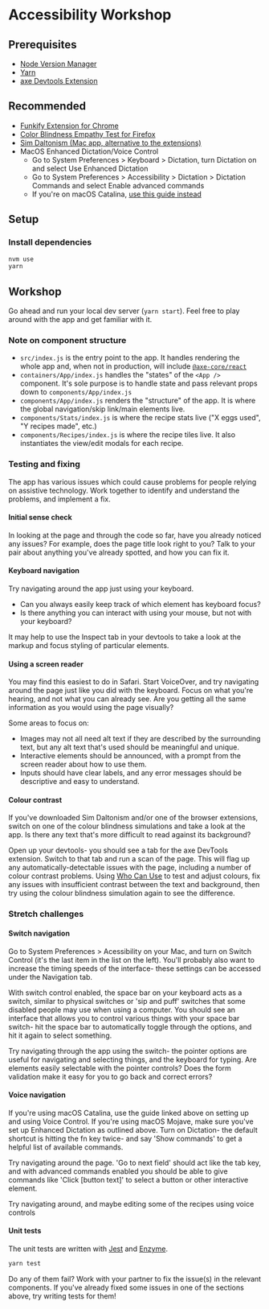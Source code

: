# Accessibility Workshop

## Prerequisites

- [Node Version Manager](https://github.com/nvm-sh/nvm)
- [Yarn](https://yarnpkg.com/)
- [axe Devtools Extension](https://www.deque.com/axe/browser-extensions/)

## Recommended

- [Funkify Extension for Chrome](https://www.funkify.org/)
- [Color Blindness Empathy Test for Firefox](https://addons.mozilla.org/en-GB/firefox/addon/a11y-color-blindness-test/?utm_source=addons.mozilla.org&utm_medium=referral&utm_content=search)
- [Sim Daltonism (Mac app, alternative to the extensions)](https://michelf.ca/projects/mac/sim-daltonism/)
- MacOS Enhanced Dictation/Voice Control
  - Go to System Preferences > Keyboard > Dictation, turn Dictation on and select Use Enhanced Dictation
  - Go to System Preferences > Accessibility > Dictation > Dictation Commands and select Enable advanced commands
  - If you're on macOS Catalina, [use this guide instead](https://support.apple.com/en-gb/guide/mac-help/mh40719/mac)

## Setup

### Install dependencies

```sh
nvm use
yarn
```

## Workshop

Go ahead and run your local dev server (`yarn start`). Feel free to play around with the app and get familiar with it.

### Note on component structure

- `src/index.js` is the entry point to the app. It handles rendering the whole app and, when not in production, will include [`@axe-core/react`](https://www.npmjs.com/package/@axe-core/react)
- `containers/App/index.js` handles the "states" of the `<App />` component. It's sole purpose is to handle state and pass relevant props down to `components/App/index.js`
- `components/App/index.js` renders the "structure" of the app. It is where the global navigation/skip link/main elements live.
- `components/Stats/index.js` is where the recipe stats live ("X eggs used", "Y recipes made", etc.)
- `components/Recipes/index.js` is where the recipe tiles live. It also instantiates the view/edit modals for each recipe.

### Testing and fixing

The app has various issues which could cause problems for people relying on assistive technology. Work together to identify and understand the problems, and implement a fix.

#### Initial sense check

In looking at the page and through the code so far, have you already noticed any issues? For example, does the page title look right to you? Talk to your pair about anything you've already spotted, and how you can fix it.

#### Keyboard navigation

Try navigating around the app just using your keyboard.

- Can you always easily keep track of which element has keyboard focus?
- Is there anything you can interact with using your mouse, but not with your keyboard?

It may help to use the Inspect tab in your devtools to take a look at the markup and focus styling of particular elements.

#### Using a screen reader

You may find this easiest to do in Safari. Start VoiceOver, and try navigating around the page just like you did with the keyboard. Focus on what you're hearing, and not what you can already see. Are you getting all the same information as you would using the page visually?

Some areas to focus on:

- Images may not all need alt text if they are described by the surrounding text, but any alt text that's used should be meaningful and unique.
- Interactive elements should be announced, with a prompt from the screen reader about how to use them.
- Inputs should have clear labels, and any error messages should be descriptive and easy to understand.

#### Colour contrast

If you've downloaded Sim Daltonism and/or one of the browser extensions, switch on one of the colour blindness simulations and take a look at the app. Is there any text that's more difficult to read against its background?

Open up your devtools- you should see a tab for the axe DevTools extension. Switch to that tab and run a scan of the page. This will flag up any automatically-detectable issues with the page, including a number of colour contrast problems. Using [Who Can Use](https://whocanuse.com) to test and adjust colours, fix any issues with insufficient contrast between the text and background, then try using the colour blindness simulation again to see the difference.

### Stretch challenges

#### Switch navigation

Go to System Preferences > Acessibility on your Mac, and turn on Switch Control (it's the last item in the list on the left). You'll probably also want to increase the timing speeds of the interface- these settings can be accessed under the Navigation tab.

With switch control enabled, the space bar on your keyboard acts as a switch, similar to physical switches or 'sip and puff' switches that some disabled people may use when using a computer. You should see an interface that allows you to control various things with your space bar switch- hit the space bar to automatically toggle through the options, and hit it again to select something.

Try navigating through the app using the switch- the pointer options are useful for navigating and selecting things, and the keyboard for typing. Are elements easily selectable with the pointer controls? Does the form validation make it easy for you to go back and correct errors?

#### Voice navigation

If you're using macOS Catalina, use the guide linked above on setting up and using Voice Control. If you're using macOS Mojave, make sure you've set up Enhanced Dictation as outlined above. Turn on Dictation- the default shortcut is hitting the fn key twice- and say 'Show commands' to get a helpful list of available commands.

Try navigating around the page. 'Go to next field' should act like the tab key, and with advanced commands enabled you should be able to give commands like 'Click [button text]' to select a button or other interactive element.

Try navigating around, and maybe editing some of the recipes using voice controls

#### Unit tests

The unit tests are written with [Jest](jestjs.io/) and [Enzyme](https://enzymejs.github.io/enzyme/).

```sh
yarn test
```

Do any of them fail? Work with your partner to fix the issue(s) in the relevant components. If you've already fixed some issues in one of the sections above, try writing tests for them!
